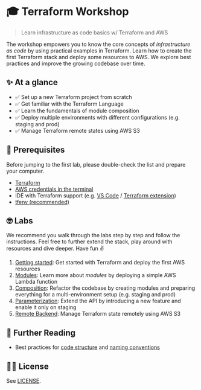 # 🎓 Terraform Workshop
> Learn infrastructure as code basics w/ Terraform and AWS

The workshop empowers you to know the core concepts of *infrastructure as code* by using practical examples in Terraform. Learn how to create the first Terraform stack and deploy some resources to AWS. We explore best practices and improve the growing codebase over time.

## ✨ At a glance

* ✅ Set up a new Terraform project from scratch
* ✅ Get familiar with the Terraform Language
* ✅ Learn the fundamentals of module composition
* ✅ Deploy multiple environments with different configurations (e.g. staging and prod)
* ✅ Manage Terraform remote states using AWS S3

## 👾 Prerequisites

Before jumping to the first lab, please double-check the list and prepare your computer.

- [Terraform](https://learn.hashicorp.com/tutorials/terraform/install-cli)
- [AWS credentials in the terminal](https://docs.aws.amazon.com/cli/latest/userguide/cli-chap-configure.html)
- IDE with Terraform support (e.g. [VS Code](https://code.visualstudio.com/) / [Terraform extension](https://marketplace.visualstudio.com/items?itemName=HashiCorp.terraform))
- [tfenv (recommended)](https://github.com/tfutils/tfenv)

## 🤓 Labs

We recommend you walk through the labs step by step and follow the instructions. Feel free to further extend the stack, play around with resources and dive deeper. Have fun ✌️

1. [Getting started](./1-getting-started): Get started with Terraform and deploy the first AWS resources
2. [Modules](./2-modules/): Learn more about *modules* by deploying a simple AWS Lambda function
3. [Composition](./3-composition/): Refactor the codebase by creating modules and preparing everything for a multi-environment setup (e.g. staging and prod)
4. [Parameterization](./4-parameterization/): Extend the API by introducing a new feature and enable it only on staging
5. [Remote Backend](./5-remote-backend/): Manage Terraform state remotely using AWS S3

## 📖 Further Reading

- Best practices for [code structure](https://www.terraform-best-practices.com/code-structure) and [naming conventions](https://www.terraform-best-practices.com/naming)

## 👩‍⚖️ License

See [LICENSE](./LICENSE.md).
